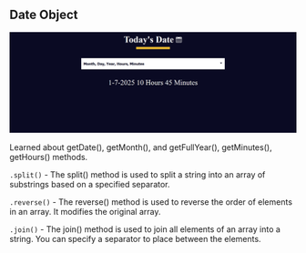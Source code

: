 ## Date Object

![](date-object.png)

Learned about getDate(), getMonth(), and getFullYear(), getMinutes(), getHours() methods.

`.split()` - The split() method is used to split a string into an array of substrings based on a specified separator.

`.reverse()` - The reverse() method is used to reverse the order of elements in an array. It modifies the original array.

`.join()` - The join() method is used to join all elements of an array into a string. You can specify a separator to place between the elements.
